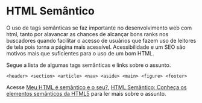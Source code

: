 # HTML Semântico
O uso de tags semânticas se faz importante no desenvolvimento web com html, tanto por alavancar as chances de alcançar bons ranks nos buscadores quando facilitar o acesso de usuários que fazem uso de leitores de tela pois torna a página mais acessível. Acessibilidade e um SEO são motivos mais que suficientes para o uso de um bom HTML.

Segue a lista de algumas tags semânticas e links sobre o assunto.

```<header> <section> <article> <nav> <aside> <main> <figure> <footer>```


Acesse [Meu HTML é semântico e o seu?](https://medium.com/collabcode/meu-html-%C3%A9-sem%C3%A2ntico-e-o-seu-4e97c81c0c49#:~:text=Possu%C3%ADr%20um%20HTML%20bem%20escrito,pessoas%20com%20defici%C3%AAncia%2C%20ou%20seja%2C), [HTML Semântico: Conheça os elementos semânticos da HTML5](https://www.devmedia.com.br/html-semantico-conheca-os-elementos-semanticos-da-html5/38065) para ler mais sobre o assunto.

